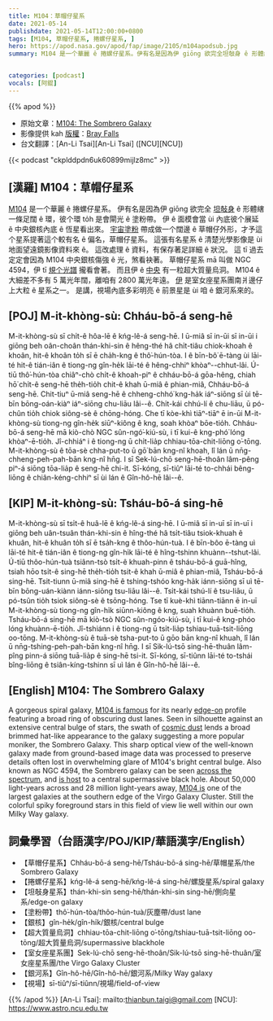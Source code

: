 ```yaml
---
title: M104：草帽仔星系
date: 2021-05-14
publishdate: 2021-05-14T12:00:00+0800
tags: [M104, 草帽仔星系, 捲螺仔星系, ]
hero: https://apod.nasa.gov/apod/fap/image/2105/m104apodsub.jpg
summary: M104 是一个華麗 ê 捲螺仔星系。伊有名是因為伊 giōng 欲完全坦敧身 ê 形體縖一條足闊 ê 環，彼个環 to̍h 是會閘光 ê 塗粉帶。


categories: [podcast]
vocals: [阿錕]
---
```


{{% apod %}}

- 原始文章：[M104: The Sombrero Galaxy](https://apod.nasa.gov/apod/ap210514.html)
- 影像提供 kah [版權][copyright]：[Bray Falls](https://www.instagram.com/astrofalls/)
- 台文翻譯：[An-Li Tsai][An-Li Tsai] ([NCU][NCU])

{{< podcast "ckplddpdn6uk60899mijlz8mc" >}}

## [漢羅] M104：草帽仔星系

[M104][M104 is famous] 是一个華麗 ê 捲螺仔星系。
伊有名是因為伊 giōng 欲完全 [坦敧身][edge-on] ê 形體縖一條足闊 ê 環，彼个環 to̍h 是會閘光 ê 塗粉帶。
伊 ê 面模會當 ùi 內底彼个展延 ê 中央銀核內底 ê 恆星看出來。
[宇宙塗粉][cosmic dust] 帶成做一个闊邊 ê 草帽仔外形，才予這个星系提著這个較有名 ê 偏名，草帽仔星系。
這張有名星系 ê 清楚光學影像是 ùi 地面望遠鏡影像資料來 ê。
這改處理 ê 資料，有保存著足詳細 ê 狀況。
這 tī 過去定定會因為 M104 中央銀核傷強 ê 光，煞看袂著。
草帽仔星系 mā 叫做 NGC 4594，伊 tī [規个光譜][across the spectrum] 攏看會著。
而且伊 ê [中央][is host] 有一粒超大質量烏洞。
M104 ê 大細差不多有 5 萬光年闊，離咱有 2800 萬光年遠。
[伊][M104 is] 是室女座星系團南爿邊仔上大粒 ê 星系之一。
是講，視場內底多彩明亮 ê 前景星是 ùi 咱 ê 銀河系來的。


## [POJ] M-it-khòng-sù: Chháu-bō-á seng-hē

M-it-khòng-sù sī chi̍t-ê hôa-lē ê kńg-lê-á seng-hē.
I ū-miâ sī in-ūi sī in-ūi i giōng beh oân-choân thán-khi-sin ê hêng-thé hâ chi̍t-tiâu chiok-khoah ê khoân, hit-ê khoân to̍h sī ē cha̍h-kng ê thô͘-hún-tòa.
I ê bīn-bô͘ ē-tàng ùi lāi-té hit-ê tián-iân ê tiong-ng gîn-he̍k lāi-té ê hêng-chhiⁿ khòaⁿ--chhut-lâi.
Ú-tiū thô͘-hún-tòa chiâⁿ-chò chi̍t-ê khoah-piⁿ ê chháu-bō-á gōa-hêng, chiah hō͘ chi̍t-ê seng-hē the̍h-tio̍h chit-ê khah ū-miâ ê phian-miâ, Chháu-bō-á seng-hē.
Chit-tiuⁿ ū-miâ seng-hē ê chheng-chhó͘ kng-ha̍k iáⁿ-siōng sī ùi tē-bīn bōng-oán-kiàⁿ iáⁿ-siōng chu-liāu lâi--ê.
Chi̍t-kái chhú-lí ê chu-liāu, ū pó-chûn tio̍h chiok siông-sè ê chōng-hóng.
Che tī kòe-khì tiāⁿ-tiāⁿ ē in-ūi M-it-khòng-sù tiong-ng gîn-he̍k siūⁿ-kiông ê kng, soah khòaⁿ bōe-tio̍h.
Chháu-bō-á seng-hē mā kiò-chò NGC sûn-ngó͘-kiú-sù, i tī kui-ê kng-phó͘ lóng khòaⁿ-ē-tio̍h.
Jî-chhiáⁿ i ê tiong-ng ū chi̍t-lia̍p chhiau-tōa-chit-liōng o͘-tōng.
M-it-khòng-sù ê tōa-sè chha-put-to ū gō͘ bān kng-nî khoah, lî lán ū nn̄g-chheng-peh-pah-bān kng-nî hn̄g.
I sī Sek-lú-chō seng-hē-thoân lâm-pêng piⁿ-á siōng tōa-lia̍p ê seng-hē chi-it.
Sī-kóng, sī-tiûⁿ lāi-té to-chhái bêng-liōng ê chiân-kéng-chhiⁿ sī ùi lán ê Gîn-hô-hē lâi--ê.



## [KIP] M-it-khòng-sù: Tsháu-bō-á sing-hē

M-it-khòng-sù sī tsi̍t-ê huâ-lē ê kńg-lê-á sing-hē.
I ū-miâ sī in-uī sī in-uī i giōng beh uân-tsuân thán-khi-sin ê hîng-thé hâ tsi̍t-tiâu tsiok-khuah ê khuân, hit-ê khuân to̍h sī ē tsa̍h-kng ê thôo-hún-tuà.
I ê bīn-bôo ē-tàng uì lāi-té hit-ê tián-iân ê tiong-ng gîn-hi̍k lāi-té ê hîng-tshinn khuànn--tshut-lâi.
Ú-tiū thôo-hún-tuà tsiânn-tsò tsi̍t-ê khuah-pinn ê tsháu-bō-á guā-hîng, tsiah hōo tsi̍t-ê sing-hē the̍h-tio̍h tsit-ê khah ū-miâ ê phian-miâ, Tsháu-bō-á sing-hē.
Tsit-tiunn ū-miâ sing-hē ê tshing-tshóo kng-ha̍k iánn-siōng sī uì tē-bīn bōng-uán-kiànn iánn-siōng tsu-liāu lâi--ê.
Tsi̍t-kái tshú-lí ê tsu-liāu, ū pó-tsûn tio̍h tsiok siông-sè ê tsōng-hóng.
Tse tī kuè-khì tiānn-tiānn ē in-uī M-it-khòng-sù tiong-ng gîn-hi̍k siūnn-kiông ê kng, suah khuànn buē-tio̍h.
Tsháu-bō-á sing-hē mā kiò-tsò NGC sûn-ngóo-kiú-sù, i tī kui-ê kng-phóo lóng khuànn-ē-tio̍h.
Jî-tshiánn i ê tiong-ng ū tsi̍t-lia̍p tshiau-tuā-tsit-liōng oo-tōng.
M-it-khòng-sù ê tuā-sè tsha-put-to ū gōo bān kng-nî khuah, lî lán ū nn̄g-tshing-peh-pah-bān kng-nî hn̄g.
I sī Sik-lú-tsō sing-hē-thuân lâm-pîng pinn-á siōng tuā-lia̍p ê sing-hē tsi-it.
Sī-kóng, sī-tiûnn lāi-té to-tshái bîng-liōng ê tsiân-kíng-tshinn sī uì lán ê Gîn-hô-hē lâi--ê.

## [English] M104: The Sombrero Galaxy

A gorgeous spiral galaxy, [M104 is famous][M104 is famous] for its nearly [edge-on][edge-on] profile featuring a broad ring of obscuring dust lanes. Seen in silhouette against an extensive central bulge of stars, the swath of [cosmic dust][cosmic dust] lends a broad brimmed hat-like appearance to the galaxy suggesting a more popular moniker, the Sombrero Galaxy. This sharp optical view of the well-known galaxy made from ground-based image data was processed to preserve details often lost in overwhelming glare of M104's bright central bulge. Also known as NGC 4594, the Sombrero galaxy can be seen [across the spectrum][across the spectrum], and [is host][is host] to a central supermassive black hole. About 50,000 light-years across and 28 million light-years away, [M104 is][M104 is] one of the largest galaxies at the southern edge of the Virgo Galaxy Cluster. Still the colorful spiky foreground stars in this field of view lie well within our own Milky Way galaxy.

## 詞彙學習（台語漢字/POJ/KIP/華語漢字/English）

- 【草帽仔星系】Chháu-bō-á seng-hē/Tsháu-bō-á sing-hē/草帽星系/the Sombrero Galaxy
- 【捲螺仔星系】kńg-lê-á seng-hē/kńg-lê-á sing-hē/螺旋星系/spiral galaxy
- 【坦敧身星系】thán-khi-sin seng-hē/thán-khi-sin sing-hē/側向星系/edge-on galaxy
- 【塗粉帶】thô͘-hún-tòa/thôo-hún-tuà/灰塵帶/dust lane
- 【銀核】gîn-he̍k/gîn-hi̍k/銀核/central bulge
- 【超大質量烏洞】chhiau-tōa-chit-liōng o͘-tōng/tshiau-tuā-tsit-liōng oo-tōng/超大質量烏洞/supermassive blackhole
- 【室女座星系團】Sek-lú-chō seng-hē-thoân/Sik-lú-tsō sing-hē-thuân/室女座星系團/the Virgo Galaxy Cluster
- 【銀河系】Gîn-hô-hē/Gîn-hô-hē/銀河系/Milky Way galaxy
- 【視場】sī-tiûⁿ/sī-tiûnn/視場/field-of-view


{{% /apod %}}
[An-Li Tsai]: mailto:thianbun.taigi@gmail.com
[NCU]: https://www.astro.ncu.edu.tw

[copyright]: https://apod.nasa.gov/apod/fap/lib/about_apod.html#srapply

[M104 is famous]:http://messier.seds.org/m/m104.html
[edge-on]:https://apod.nasa.gov/apod/ap010510.html
[cosmic dust]:https://apod.nasa.gov/apod/ap190101.html
[across the spectrum]:https://apod.nasa.gov/apod/ap070505.html
[is host]:https://arxiv.org/abs/1107.1238
[M104 is]:https://svs.gsfc.nasa.gov/30855
